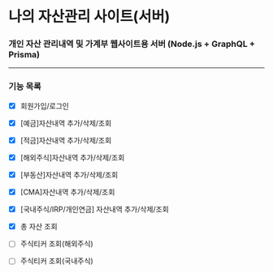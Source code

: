 # 나의 자산관리 사이트(서버)

### 개인 자산 관리내역 및 가계부 웹사이트용 서버  (Node.js + GraphQL + Prisma)

---
### 기능 목록

* [x] 회원가입/로그인
* [x] [예금]자산내역 추가/삭제/조회
* [x] [적금]자산내역 추가/삭제/조회
* [x] [해외주식]자산내역 추가/삭제/조회
* [x] [부동산]자산내역 추가/삭제/조회
* [x] [CMA]자산내역 추가/삭제/조회
* [x] [국내주식/IRP/개인연금] 자산내역 추가/삭제/조회
* [x] 총 자산 조회
* [ ] 주식티커 조회(해외주식)
* [ ] 주식티커 조회(국내주식)

